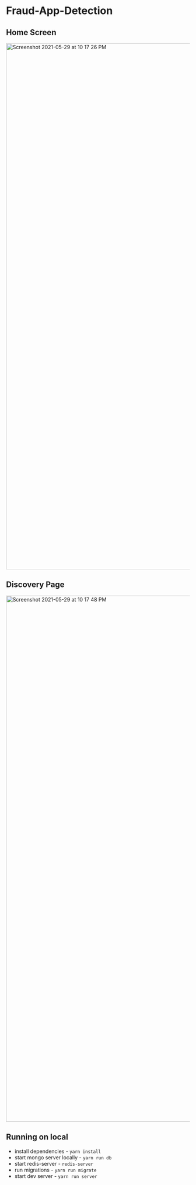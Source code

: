# Fraud-App-Detection
## Home Screen
<img width="1440" alt="Screenshot 2021-05-29 at 10 17 26 PM" src="https://user-images.githubusercontent.com/27358614/120078151-a8557900-c0cb-11eb-84fe-7a99855379a7.png">

## Discovery Page
<img width="1440" alt="Screenshot 2021-05-29 at 10 17 48 PM" src="https://user-images.githubusercontent.com/27358614/120078161-b73c2b80-c0cb-11eb-9b7c-2fe4468d9736.png">


## Running on local
* install dependencies - `yarn install`
* start mongo server locally - `yarn run db`
* start redis-server - `redis-server`
* run migrations - `yarn run migrate`
* start dev server - `yarn run server`
